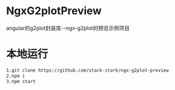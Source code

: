 # NgxG2plotPreview
angular的g2plot封装库--ngx-g2plot的预览示例项目

# 本地运行
``` bash
1.git clone https://github.com/stack-stark/ngx-g2plot-preview
2.npm i
3.npm start
```
